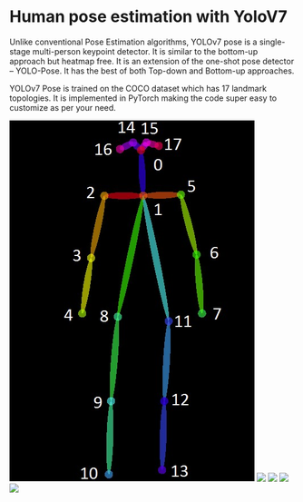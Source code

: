 # Human pose estimation with YoloV7

Unlike conventional Pose Estimation algorithms, YOLOv7 pose is a single-stage multi-person keypoint detector. It is similar to the bottom-up approach but heatmap free. It is an extension of the one-shot pose detector – YOLO-Pose. It has the best of both Top-down and Bottom-up approaches.

YOLOv7 Pose is trained on the COCO dataset which has 17 landmark topologies.
It is implemented in PyTorch making the code super easy to customize as per your need.

<img src="pose.jpg">

<img src="pose (1).jpg">
<img src="pose(1).jpg">
<img src="pose(1).jpg">
<img src="pose(1).jpg">
